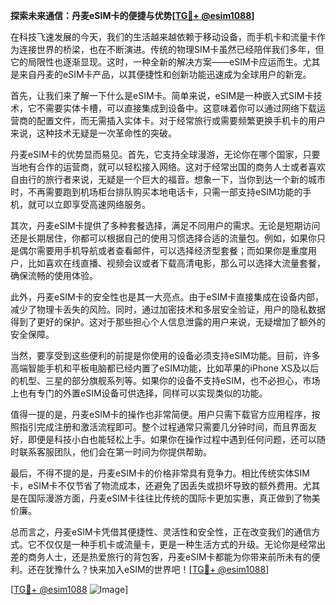 **探索未来通信：丹麦eSIM卡的便捷与优势[[TG💪+ @esim1088](https://t.me/s/esim1088)]**

在科技飞速发展的今天，我们的生活越来越依赖于移动设备，而手机卡和流量卡作为连接世界的桥梁，也在不断演进。传统的物理SIM卡虽然已经陪伴我们多年，但它的局限性也逐渐显现。这时，一种全新的解决方案——eSIM卡应运而生。尤其是来自丹麦的eSIM卡产品，以其便捷性和创新功能迅速成为全球用户的新宠。

首先，让我们来了解一下什么是eSIM卡。简单来说，eSIM是一种嵌入式SIM卡技术，它不需要实体卡槽，可以直接集成到设备中。这意味着你可以通过网络下载运营商的配置文件，而无需插入实体卡。对于经常旅行或需要频繁更换手机卡的用户来说，这种技术无疑是一次革命性的突破。

丹麦eSIM卡的优势显而易见。首先，它支持全球漫游，无论你在哪个国家，只要当地有合作的运营商，就可以轻松接入网络。这对于经常出国的商务人士或者喜欢自由行的旅行者来说，无疑是一个巨大的福音。想象一下，当你到达一个新的城市时，不再需要跑到机场柜台排队购买本地电话卡，只需一部支持eSIM功能的手机，就可以立即享受高速网络服务。

其次，丹麦eSIM卡提供了多种套餐选择，满足不同用户的需求。无论是短期访问还是长期居住，你都可以根据自己的使用习惯选择合适的流量包。例如，如果你只是偶尔需要用手机导航或者查看邮件，可以选择经济型套餐；而如果你是重度用户，比如喜欢在线直播、视频会议或者下载高清电影，那么可以选择大流量套餐，确保流畅的使用体验。

此外，丹麦eSIM卡的安全性也是其一大亮点。由于eSIM卡直接集成在设备内部，减少了物理卡丢失的风险。同时，通过加密技术和多层安全验证，用户的隐私数据得到了更好的保护。这对于那些担心个人信息泄露的用户来说，无疑增加了额外的安全保障。

当然，要享受到这些便利的前提是你使用的设备必须支持eSIM功能。目前，许多高端智能手机和平板电脑都已经内置了eSIM功能，比如苹果的iPhone XS及以后的机型、三星的部分旗舰系列等。如果你的设备不支持eSIM，也不必担心，市场上也有专门的外置eSIM设备可供选择，同样可以实现类似的功能。

值得一提的是，丹麦eSIM卡的操作也非常简便。用户只需下载官方应用程序，按照指引完成注册和激活流程即可。整个过程通常只需要几分钟时间，而且界面友好，即便是科技小白也能轻松上手。如果你在操作过程中遇到任何问题，还可以随时联系客服团队，他们会在第一时间为你提供帮助。

最后，不得不提的是，丹麦eSIM卡的价格非常具有竞争力。相比传统实体SIM卡，eSIM卡不仅节省了物流成本，还避免了因丢失或损坏导致的额外费用。尤其是在国际漫游方面，丹麦eSIM卡往往比传统的国际卡更加实惠，真正做到了物美价廉。

总而言之，丹麦eSIM卡凭借其便捷性、灵活性和安全性，正在改变我们的通信方式。它不仅仅是一种手机卡或流量卡，更是一种生活方式的升级。无论你是经常出差的商务人士，还是热爱旅行的背包客，丹麦eSIM卡都能为你带来前所未有的便利。还在犹豫什么？快来加入eSIM的世界吧！[[TG💪+ @esim1088](https://t.me/s/esim1088)]

[[TG💪+ @esim1088](https://t.me/s/esim1088) ![Image](https://i.postimg.cc/4NQfJmqS/Snipaste-2025-05-13-00-14-12.png)]